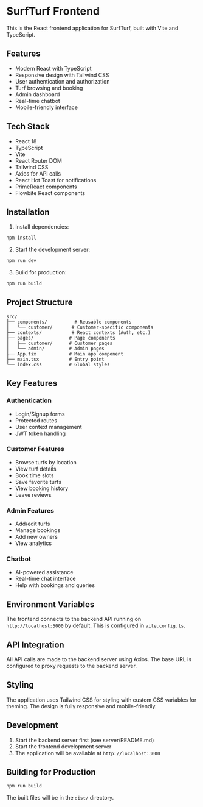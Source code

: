 # SurfTurf Frontend

This is the React frontend application for SurfTurf, built with Vite and TypeScript.

## Features

- Modern React with TypeScript
- Responsive design with Tailwind CSS
- User authentication and authorization
- Turf browsing and booking
- Admin dashboard
- Real-time chatbot
- Mobile-friendly interface

## Tech Stack

- React 18
- TypeScript
- Vite
- React Router DOM
- Tailwind CSS
- Axios for API calls
- React Hot Toast for notifications
- PrimeReact components
- Flowbite React components

## Installation

1. Install dependencies:
```bash
npm install
```

2. Start the development server:
```bash
npm run dev
```

3. Build for production:
```bash
npm run build
```

## Project Structure

```
src/
├── components/          # Reusable components
│   └── customer/       # Customer-specific components
├── contexts/           # React contexts (Auth, etc.)
├── pages/             # Page components
│   ├── customer/      # Customer pages
│   └── admin/         # Admin pages
├── App.tsx            # Main app component
├── main.tsx           # Entry point
└── index.css          # Global styles
```

## Key Features

### Authentication
- Login/Signup forms
- Protected routes
- User context management
- JWT token handling

### Customer Features
- Browse turfs by location
- View turf details
- Book time slots
- Save favorite turfs
- View booking history
- Leave reviews

### Admin Features
- Add/edit turfs
- Manage bookings
- Add new owners
- View analytics

### Chatbot
- AI-powered assistance
- Real-time chat interface
- Help with bookings and queries

## Environment Variables

The frontend connects to the backend API running on `http://localhost:5000` by default. This is configured in `vite.config.ts`.

## API Integration

All API calls are made to the backend server using Axios. The base URL is configured to proxy requests to the backend server.

## Styling

The application uses Tailwind CSS for styling with custom CSS variables for theming. The design is fully responsive and mobile-friendly.

## Development

1. Start the backend server first (see server/README.md)
2. Start the frontend development server
3. The application will be available at `http://localhost:3000`

## Building for Production

```bash
npm run build
```

The built files will be in the `dist/` directory.
